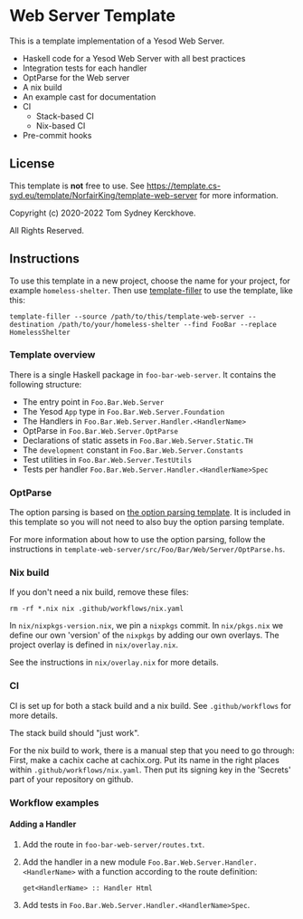 # Web Server Template

This is a template implementation of a Yesod Web Server.

* Haskell code for a Yesod Web Server with all best practices
* Integration tests for each handler
* OptParse for the Web server
* A nix build
* An example cast for documentation
* CI
  * Stack-based CI
  * Nix-based CI
* Pre-commit hooks

## License

This template is **not** free to use.
See https://template.cs-syd.eu/template/NorfairKing/template-web-server for more information.

Copyright (c) 2020-2022 Tom Sydney Kerckhove.

All Rights Reserved.

## Instructions

To use this template in a new project, choose the name for your project, for example `homeless-shelter`.
Then use [template-filler](https://github.com/NorfairKing/template-filler) to use the template, like this:

```
template-filler --source /path/to/this/template-web-server --destination /path/to/your/homeless-shelter --find FooBar --replace HomelessShelter
```

### Template overview

There is a single Haskell package in `foo-bar-web-server`.
It contains the following structure:

- The entry point in `Foo.Bar.Web.Server`
- The Yesod `App` type in `Foo.Bar.Web.Server.Foundation`
- The Handlers in `Foo.Bar.Web.Server.Handler.<HandlerName>`
- OptParse in `Foo.Bar.Web.Server.OptParse`
- Declarations of static assets in `Foo.Bar.Web.Server.Static.TH`
- The `development` constant in `Foo.Bar.Web.Server.Constants`
- Test utilities in `Foo.Bar.Web.Server.TestUtils`
- Tests per handler `Foo.Bar.Web.Server.Handler.<HandlerName>Spec`

### OptParse

The option parsing is based on [the option parsing template](https://github.com/NorfairKing/template-optparse).
It is included in this template so you will not need to also buy the option parsing template.

For more information about how to use the option parsing, follow the instructions in `template-web-server/src/Foo/Bar/Web/Server/OptParse.hs`.

### Nix build

If you don't need a nix build, remove these files:

```
rm -rf *.nix nix .github/workflows/nix.yaml
```

In `nix/nixpkgs-version.nix`, we pin a `nixpkgs` commit.
In `nix/pkgs.nix` we define our own 'version' of the `nixpkgs` by adding our own overlays.
The project overlay is defined in `nix/overlay.nix`.

See the instructions in `nix/overlay.nix` for more details.

### CI

CI is set up for both a stack build and a nix build.
See `.github/workflows` for more details.

The stack build should "just work".

For the nix build to work, there is a manual step that you need to go through:
First, make a cachix cache at cachix.org.
Put its name in the right places within `.github/workflows/nix.yaml`.
Then put its signing key in the 'Secrets' part of your repository on github.


### Workflow examples

#### Adding a Handler

1. Add the route in `foo-bar-web-server/routes.txt`.

2. Add the handler in a new module `Foo.Bar.Web.Server.Handler.<HandlerName>` with a function according to the route definition:

   ```
   get<HandlerName> :: Handler Html
   ```

4. Add tests in `Foo.Bar.Web.Server.Handler.<HandlerName>Spec`.

